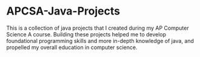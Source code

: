 # APCSA-Java-Projects
This is a collection of java projects that I created during my AP Computer Science A course. Building these projects helped me to develop foundational programming skills and more in-depth knowledge of java, and propelled my overall education in computer science.
